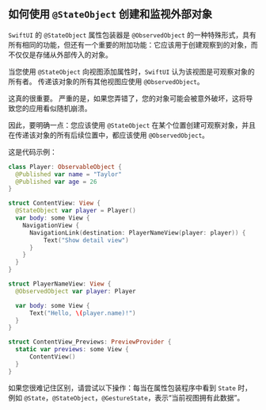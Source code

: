 如何使用 `@StateObject` 创建和监视外部对象
----

`SwiftUI` 的 `@StateObject` 属性包装器是 `@ObservedObject` 的一种特殊形式，具有所有相同的功能，但还有一个重要的附加功能：它应该用于创建观察到的对象，而不仅仅是存储从外部传入的对象。

当您使用 `@StateObject` 向视图添加属性时，`SwiftUI` 认为该视图是可观察对象的所有者。 传递该对象的所有其他视图应使用 `@ObservedObject`。

这真的很重要。 严重的是，如果您弄错了，您的对象可能会被意外破坏，这将导致您的应用看似随机崩溃。

因此，要明确一点：您应该使用 `@StateObject` 在某个位置创建可观察对象，并且在传递该对象的所有后续位置中，都应该使用 `@ObservedObject`。

这是代码示例：

```swift
class Player: ObservableObject {
  @Published var name = "Taylor"
  @Published var age = 26
}

struct ContentView: View {
  @StateObject var player = Player()
  var body: some View {
    NavigationView {
      NavigationLink(destination: PlayerNameView(player: player)) {
          Text("Show detail view")
      }
    }
  }
}

struct PlayerNameView: View {
  @ObservedObject var player: Player

  var body: some View {
      Text("Hello, \(player.name)!")
  }
}

struct ContentView_Previews: PreviewProvider {
  static var previews: some View {
      ContentView()
  }
}
```

如果您很难记住区别，请尝试以下操作：每当在属性包装程序中看到 `State` 时，例如 `@State`，`@StateObject`，`@GestureState`，表示“当前视图拥有此数据”。